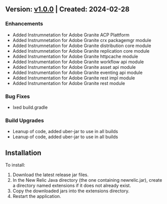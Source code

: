 ## Version: [v1.0.0](https://github.com/newrelic-experimental/newrelic-java-adobe-granite/releases/tag/v1.0.0) | Created: 2024-02-28
### Enhancements
- Added Instrumnetation for Adobe Granite ACP Plattform
- Added Instrumnetation for Adobe Granite crx packagemgr module
- Added Instrumnetation for Adobe Granite distribution core module
- Added Instrumnetation for Adobe Granite replication core module
- Added Instrumentation for Adobe Granite httpcache  module
- Added Instrumentation for Adobe Granite workflow api  module
- Added Instrumentation for Adobe Granite asset api  module
- Added Instrumentation for Adobe Granite eventing api  module
- Added Instrumentation for Adobe Granite rest impl  module
- Added Instrumentation for Adobe Granite rest  module

### Bug Fixes
- Ixed build.gradle

### Build Upgrades
- Leanup of code, added uber-jar to use in all builds
- Leanup of code, added uber-jar to use in all builds

## Installation

To install:

1. Download the latest release jar files.
2. In the New Relic Java directory (the one containing newrelic.jar), create a directory named extensions if it does not already exist.
3. Copy the downloaded jars into the extensions directory.
4. Restart the application.   
